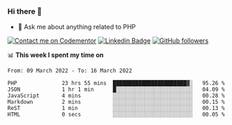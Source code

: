 ### Hi there 👋

<!--
**mustafaculban/mustafaculban** is a ✨ _special_ ✨ repository because its `README.md` (this file) appears on your GitHub profile.

Here are some ideas to get you started:

- 🌱 I’m currently learning ...
- 👯 I’m looking to collaborate on ...
- 🤔 I’m looking for help with ...
- 📫 How to reach me: ...
- 😄 Pronouns: ...
- ⚡ Fun fact: ...

-->
- 💬 Ask me about anything related to PHP

[![Contact me on Codementor](https://www.codementor.io/m-badges/karamusluk/book-session.svg)](https://www.codementor.io/@karamusluk?refer=badge)
[![Linkedin Badge](https://img.shields.io/badge/-Mustafa%20Culban-blue?style=social&logo=Linkedin&logoColor=blue&link=https://www.linkedin.com/in/mustafaculban/)](https://www.linkedin.com/in/mustafaculban/) 
[![GitHub followers](https://img.shields.io/github/followers/karamusluk?label=Follow&style=social)](https://github.com/karamusluk/?tab=follow)


📊 **This week I spent my time on**
<!--START_SECTION:waka-->

```text
From: 09 March 2022 - To: 16 March 2022

PHP              23 hrs 55 mins  ███████████████████████▓░   95.26 %
JSON             1 hr 1 min      █░░░░░░░░░░░░░░░░░░░░░░░░   04.09 %
JavaScript       4 mins          ░░░░░░░░░░░░░░░░░░░░░░░░░   00.28 %
Markdown         2 mins          ░░░░░░░░░░░░░░░░░░░░░░░░░   00.15 %
ReST             1 min           ░░░░░░░░░░░░░░░░░░░░░░░░░   00.13 %
HTML             0 secs          ░░░░░░░░░░░░░░░░░░░░░░░░░   00.05 %
```

<!--END_SECTION:waka-->

